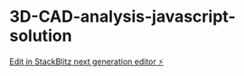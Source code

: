 # 3D-CAD-analysis-javascript-solution

[Edit in StackBlitz next generation editor ⚡️](https://stackblitz.com/~/github.com/Bezyl-Mophat-Otieno/3D-CAD-analysis-javascript-solution)